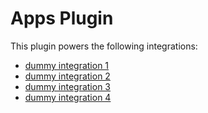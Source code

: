 # Apps Plugin

This plugin powers the following integrations:

- [dummy integration 1](https://github.com/netdata/website/blob/master/themes/tailwind/static/img/kimchi.png)
- [dummy integration 2](https://github.com/netdata/website/blob/master/themes/tailwind/static/img/kimchi.png)
- [dummy integration 3](https://github.com/netdata/website/blob/master/themes/tailwind/static/img/kimchi.png)
- [dummy integration 4](https://github.com/netdata/website/blob/master/themes/tailwind/static/img/kimchi.png)

